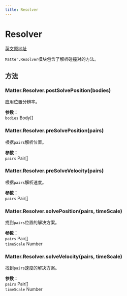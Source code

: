 ```yaml
---
title: Resolver
---
```


# Resolver

[英文原地址](https://brm.io/matter-js/docs/classes/Resolver.html)

`Matter.Resolver`模块包含了解析碰撞对的方法。

## 方法

### Matter.Resolver.postSolvePosition(bodies) 

应用位置分辨率。

**参数：**    
`bodies` Body[]   


### Matter.Resolver.preSolvePosition(pairs) 

根据`pairs`解析位置。

**参数：**    
`pairs` Pair[]   

### Matter.Resolver.preSolveVelocity(pairs)  

根据`pairs`解析速度。

**参数：**    
`pairs` Pair[]   

### Matter.Resolver.solvePosition(pairs, timeScale)  

找到`pairs`位置的解决方案。

**参数：**    
`pairs` Pair[]  
`timeScale` Number  

### Matter.Resolver.solveVelocity(pairs, timeScale)  

找到`pairs`速度的解决方案。

**参数：**    
`pairs` Pair[]  
`timeScale` Number  




